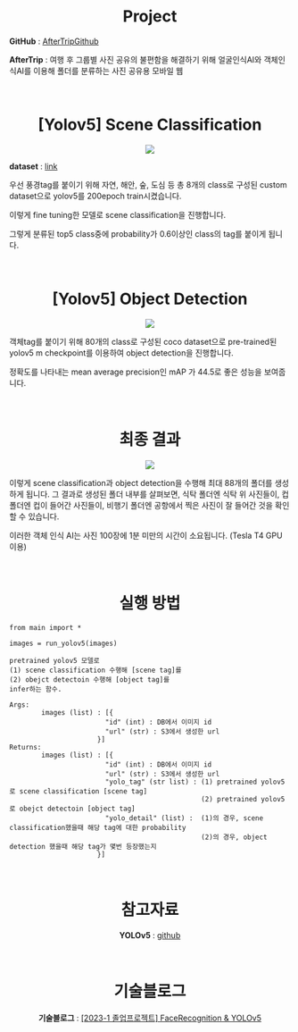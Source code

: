 <div align="center">
  <h1>
    Project
  </h1>
</div>

<div>
  <p>
    <b>GitHub</b> : <a href="https://github.com/JeongHyoYeon">AfterTripGithub</a>
  </p>
  
  <p>
    <b>AfterTrip</b> : 여행 후 그룹별 사진 공유의 불편함을 해결하기 위해 얼굴인식AI와 객체인식AI를 이용해 폴더를 분류하는 사진 공유용 모바일 웹
  </p>
</div>

<br>
<div align="center">
  <h1>
    [Yolov5] Scene Classification
  </h1>
  <img src="https://github.com/JeongHyoYeon/Capstone-CV-YOLOv5/assets/90602936/7ece8b56-71fd-44ba-851a-5603234966ad">
</div>

<p>
  <b>dataset</b> : <a href="https://universe.roboflow.com/m3-ytsk5/m3finalclass"> link </a>
</p>
<p>
  우선 풍경tag를 붙이기 위해 자연, 해안, 숲, 도심 등 총 8개의 class로 구성된 custom dataset으로 
  yolov5를 200epoch train시켰습니다.
</p>

<p>
  이렇게 fine tuning한 모델로 scene classification을 진행합니다.
</p>

<p>
  그렇게 분류된 top5 class중에 probability가 0.6이상인 class의 tag를 붙이게 됩니다.
</p>


<br>
<div align="center">
  <h1>
    [Yolov5] Object Detection
  </h1>
  <img src="https://github.com/JeongHyoYeon/Capstone-CV-YOLOv5/assets/90602936/2e6e5eab-9983-4f2a-a25b-0028d530b51d">
</div>

<p>
  객체tag를 붙이기 위해
  80개의 class로 구성된 coco dataset으로 pre-trained된 
  yolov5 m checkpoint를 이용하여 object detection을 진행합니다.
</p>
<p>
  정확도를 나타내는 mean average precision인 mAP 가 44.5로 좋은 성능을 보여줍니다.
</p>

<br>
<div align="center">
  <h1>
    최종 결과
  </h1>
  <img src="https://github.com/JeongHyoYeon/Capstone-CV-YOLOv5/assets/90602936/bb565feb-029a-4cce-9bef-d490d7c29d8a">
</div>
<p>
  이렇게 scene classification과 object detection을 수행해 최대 88개의 폴더를 생성하게 됩니다.
  그 결과로 생성된 폴더 내부를 살펴보면, 식탁 폴더엔 식탁 위 사진들이, 컵 폴더엔 컵이 들어간 사진들이, 비행기 폴더엔 공항에서 찍은 사진이 
  잘 들어간 것을 확인할 수 있습니다.
</p>
<p>
  이러한 객체 인식 AI는 사진 100장에 1분 미만의 시간이 소요됩니다. (Tesla T4 GPU 이용)
</p>
<br>
<div align="center">
  <h1>
    실행 방법
  </h1>
</div>

```
from main import *

images = run_yolov5(images)
```
```
pretrained yolov5 모델로
(1) scene classification 수행해 [scene tag]를
(2) obejct detectoin 수행해 [object tag]를
infer하는 함수.

Args:
        images (list) : [{
                        "id" (int) : DB에서 이미지 id
                        "url" (str) : S3에서 생성한 url
                      }]
Returns:
        images (list) : [{
                        "id" (int) : DB에서 이미지 id
                        "url" (str) : S3에서 생성한 url
                        "yolo_tag" (str list) : (1) pretrained yolov5로 scene classification [scene tag]
                                                (2) pretrained yolov5로 obejct detectoin [object tag]
                        "yolo_detail" (list) :  (1)의 경우, scene classification했을때 해당 tag에 대한 probability
                                                (2)의 경우, object detection 했을때 해당 tag가 몇번 등장했는지
                      }]
```

<br>
<div align="center">
  <h1>
    참고자료
  </h1>
  <p> <b>YOLOv5</b> : <a href="https://github.com/ultralytics/yolov5">github</a> </p>
</div>

<br>
<div align="center">
  <h1>
    기술블로그
  </h1>
  <p> <b>기술블로그</b> :  <a href="https://deardus00.tistory.com/22">[2023-1 졸업프로젝트] FaceRecognition & YOLOv5</a> </p>
</div>
